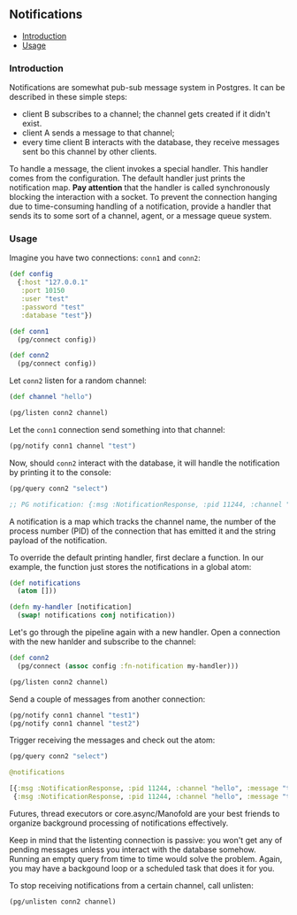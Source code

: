 ## Notifications

<!-- toc -->

- [Introduction](#introduction)
- [Usage](#usage)

<!-- tocstop -->

### Introduction

Notifications are somewhat pub-sub message system in Postgres. It can be
described in these simple steps:

- client B subscribes to a channel; the channel gets created if it didn't exist.
- client A sends a message to that channel;
- every time client B interacts with the database, they receive messages sent bo
  this channel by other clients.

To handle a message, the client invokes a special handler. This handler comes
from the configuration. The default handler just prints the notification
map. **Pay attention** that the handler is called synchronously blocking the
interaction with a socket. To prevent the connection hanging due to
time-consuming handling of a notification, provide a handler that sends its to
some sort of a channel, agent, or a message queue system.

### Usage

Imagine you have two connections: `conn1` and `conn2`:

~~~clojure
(def config
  {:host "127.0.0.1"
   :port 10150
   :user "test"
   :password "test"
   :database "test"})

(def conn1
  (pg/connect config))

(def conn2
  (pg/connect config))
~~~

Let `conn2` listen for a random channel:

~~~clojure
(def channel "hello")

(pg/listen conn2 channel)
~~~

Let the `conn1` connection send something into that channel:

~~~clojure
(pg/notify conn1 channel "test")
~~~

Now, should `conn2` interact with the database, it will handle the notification
by printing it to the console:

~~~clojure
(pg/query conn2 "select")

;; PG notification: {:msg :NotificationResponse, :pid 11244, :channel "hello", :message "test"}
~~~

A notification is a map which tracks the channel name, the number of the process
number (PID) of the connection that has emitted it and the string payload of the
notification.

To override the default printing handler, first declare a function. In our
example, the function just stores the notifications in a global atom:

~~~clojure
(def notifications
  (atom []))

(defn my-handler [notification]
  (swap! notifications conj notification))
~~~

Let's go through the pipeline again with a new handler. Open a connection with
the new hanlder and subscribe to the channel:

~~~clojure
(def conn2
  (pg/connect (assoc config :fn-notification my-handler)))

(pg/listen conn2 channel)
~~~

Send a couple of messages from another connection:

~~~clojure
(pg/notify conn1 channel "test1")
(pg/notify conn1 channel "test2")
~~~

Trigger receiving the messages and check out the atom:

~~~clojure
(pg/query conn2 "select")

@notifications

[{:msg :NotificationResponse, :pid 11244, :channel "hello", :message "test1"}
 {:msg :NotificationResponse, :pid 11244, :channel "hello", :message "test2"}]
~~~

Futures, thread executors or core.async/Manofold are your best friends to
organize background processing of notifications effectively.

Keep in mind that the listenting connection is passive: you won't get any of
pending messages unless you interact with the database somehow. Running an empty
query from time to time would solve the problem. Again, you may have a
backgound loop or a scheduled task that does it for you.

To stop receiving notifications from a certain channel, call unlisten:

~~~clojure
(pg/unlisten conn2 channel)
~~~
